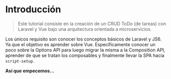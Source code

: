 # Introducción

>Este tutorial consiste en la creación de un CRUD ToDo (de tareas) con Laravel y Vue bajo una arquitectura orientada a microservicios.

Los únicos requisito son conocer los conceptos básicos de Laravel y JS6. Ya que el objetivo es aprender sobre Vue. Específicamente conocer un poco sobre la Options API para luego migrar la misma a la Composition API, aprender de que se tratan los composables y finalmente llevar la SPA hacia `script-setup`.

**Así que empecemos...**
